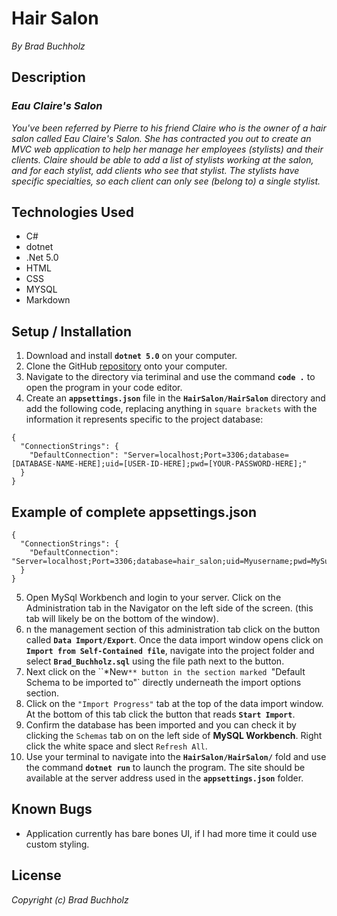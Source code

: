 # Hair Salon
_By Brad Buchholz_
## Description

### _Eau Claire's Salon_
_You've been referred by Pierre to his friend Claire who is the owner of a hair salon called Eau Claire's Salon. She has contracted you out to create an MVC web application to help her manage her employees (stylists) and their clients. Claire should be able to add a list of stylists working at the salon, and for each stylist, add clients who see that stylist. The stylists have specific specialties, so each client can only see (belong to) a single stylist._

## Technologies Used 
* C#
* dotnet
* .Net 5.0
* HTML
* CSS
* MYSQL
* Markdown   

## Setup / Installation 

1. Download and install **`dotnet 5.0`** on your computer. 
2. Clone the GitHub [repository](https://github.com/Bradbuchholz/HairSalon.git) onto your computer.
3. Navigate to the directory via teriminal and use the command **`code .`** to open the program in your code editor.
4. Create an **`appsettings.json`** file in the **`HairSalon/HairSalon`** directory and add the following code, replacing anything in `square brackets` with the information it represents specific to the project database: 
```
{
  "ConnectionStrings": {
    "DefaultConnection": "Server=localhost;Port=3306;database=[DATABASE-NAME-HERE];uid=[USER-ID-HERE];pwd=[YOUR-PASSWORD-HERE];"
  }
}

```
## Example of complete appsettings.json
```
{
  "ConnectionStrings": {
    "DefaultConnection": "Server=localhost;Port=3306;database=hair_salon;uid=Myusername;pwd=MySuperStrongPassword;"
  }
}
```
5. Open MySql Workbench and login to your server. Click on the Administration tab in the Navigator on the left side of the screen. (this tab will likely be on the bottom of the window).
6. n the management section of this administration tab click on the button called **`Data Import/Export`**. Once the data import window opens click on **`Import from Self-Contained file`**, navigate into the project folder and select **`Brad_Buchholz.sql`** using the file path next to the button.
7. Next click on the ``*New`** button in the section marked `"Default Schema to be imported to"` directly underneath the import options section.
8. Click on the `"Import Progress"` tab at the top of the data import window. At the bottom of this tab click the button that reads **`Start Import`**.
9. Confirm the database has been imported and you can check it by clicking the `Schemas` tab on on the left side of **MySQL Workbench**. Right click the white space and slect `Refresh All`.
10. Use your terminal to navigate into the **`HairSalon/HairSalon/`** fold and use the command **`dotnet run`** to launch the program. The site should be available at the server address used in the **`appsettings.json`** folder.  

## Known Bugs 
* Application currently has bare bones UI, if I had more time it could use custom styling. 
## License
_Copyright (c) Brad Buchholz_